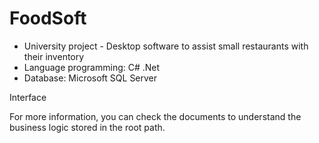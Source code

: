 # FoodSoft
- University project - Desktop software to assist small restaurants with their inventory
- Language programming: C# .Net
- Database: Microsoft SQL Server

Interface


For more information, you can check the documents to understand the business logic stored in the root path.

